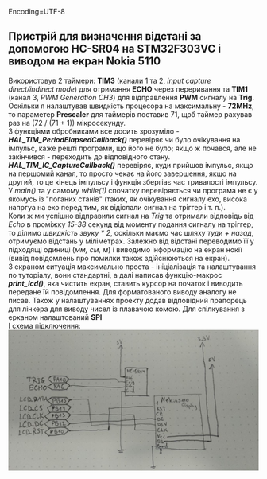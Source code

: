 Encoding=UTF-8<br/>
## Пристрій для визначення відстані за допомогою __HC-SR04__ на __STM32F303VC__ і виводом на екран __Nokia 5110__ <br/>
Використовув 2 таймери: **TIM3** (канали 1 та 2, _input capture direct/indirect mode_) для отримання __ECHO__ через переривання  та **TIM1** (канал 3, _PWM Generation CH3_) для відправлення __PWM__ сигналу на __Trig__. Оскільки я налаштував швидкість процесора на максимальну - __72MHz__, то параметер __Prescaler__ для таймерів поставив 71, щоб таймер рахував раз на (72 / (71 + 1)) мікросекунду.  <br/>
З функціями обробниками все досить зрозуміло - __*HAL_TIM_PeriodElapsedCallback()*__ перевіряє чи було очікування на імпульс, каже решті програми, що його не було; якщо ж почався, але не закінчився - переходить до відповідного стану.
__*HAL_TIM_IC_CaptureCallback()*__ перевіряє, куди прийшов імпульс, якщо на першомий канал, то просто чекає на його завершення, якщо на другий, то це кінець імпульсу і функція збергіає час тривалості імпульсу.<br/>
У *main()* та у самому *while(1)* спочатку перевіряється чи програма не є у якомусь із "поганих станів" (таких, як очікування сигналу ехо, висока напргуа на ехо перед тим, як відіслали сигнал на тріггер і т. п.).<br/>
Коли ж ми успішно відправили сигнал на *Trig* та отримали відповідь від *Echo* в проміжку *15-38* секунд від моменту подання сигналу на тріггер, то ділимо *швидкість звуку * 2*, оскільки маємо час шляху *туди + назад*, отримуємо відстань у міліметрах. Залежно від відстані переводимо її у підходящі одиниці (*мм, см, м*) і виводимо інформацію на екран нокії (вивід повідомлень про помилки також здійснюються на екран).<br/>
З екраном ситуація максимально проста - ініціалізація та налаштування по туторіалу, вони стандартні, а далі написав функцію-макрос __*print_lcd()*__, яка чистить екран, ставить курсор на початок і виводить передане їй повідомлення. Для форматованого виводу аналогу не писав. Також у налаштуваннях проекту додав відповідний прапорець для лінкера для виводу чисел із плавачою комою. Для спілкування з ерканом налаштований __SPI__<br/>
І схема підключення:<br/>
![alt text](https://github.com/nazariyb/HC-SR04-STM32F3-Nokia5110/blob/master/scheme.jpg)